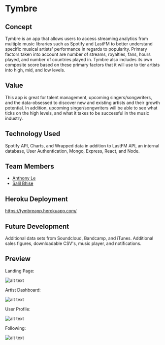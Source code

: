 # Tymbre

## Concept 
Tymbre is an app that allows users to access streaming analytics from multiple music libraries such as Spotify and LastFM to better understand specific musical artists' performance in regards to popularity. Primary factors taken into account are number of streams, royalties, fans, hours played, and number of countries played in. Tymbre also includes its own composite score based on these primary factors that it will use to tier artists into high, mid, and low levels.

## Value 
This app is great for talent management, upcoming singers/songwriters, and the data-obsessed to discover new and existing artists and their growth potential. In addition, upcoming singer/songwriters will be able to see what ticks on the high levels, and what it takes to be successful in the music industry.

## Technology Used 
Spotify API, Charts, and Wrapped data in addition to LastFM API, an internal database, User Authentication, Mongo, Express, React, and Node. 

## Team Members
- [Anthony Le](https://github.com/aale12)
- [Salil Bhise](https://github.com/salilbhise)

## Heroku Deployment
https://tymbreapp.herokuapp.com/

## Future Development 
Additional data sets from Soundcloud, Bandcamp, and iTunes. Additional sales figures, downloadable CSV's, music player, and notifications. 

## Preview 

Landing Page:

![alt text](http://i68.tinypic.com/20kats2.png)

Artist Dashboard:

![alt text](http://i67.tinypic.com/2wri536.png)

User Profile:

![alt text](http://i66.tinypic.com/sbhj6q.png)

Following:

![alt text](http://i65.tinypic.com/2chvzmv.png)
